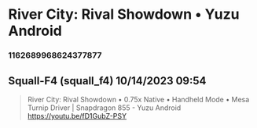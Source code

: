 # River City: Rival Showdown • Yuzu Android
### 1162689968624377877
## Squall-F4 (squall_f4) 10/14/2023 09:54 

> River City: Rival Showdown • 0.75x Native • Handheld Mode • Mesa Turnip Driver | Snapdragon 855 - Yuzu Android
> https://youtu.be/fD1GubZ-PSY

